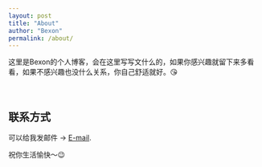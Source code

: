 ```yaml
---
layout: post
title: "About"
author: "Bexon"
permalink: /about/
---
```


这里是Bexon的个人博客，会在这里写写文什么的，如果你感兴趣就留下来多看看，如果不感兴趣也没什么关系，你自己舒适就好。😘
<br>
<br>
<br>
## 联系方式
可以给我发邮件 → [E-mail](mailto:bexon@mail.com).

祝你生活愉快～😉
